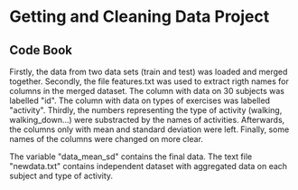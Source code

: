 # Getting and Cleaning Data Project

## Code Book

Firstly, the data from two data sets (train and test) was loaded and merged together.
Secondly, the file features.txt was used to extract rigth names for columns in the merged dataset. The column with data on 30 subjects was labelled "id". The column with data on types of exercises was labelled "activity".
Thirdly, the numbers representing the type of activity (walking, walking_down...) were substracted by the names of activities. 
Afterwards, the columns only with mean and standard deviation were left.
Finally, some names of the columns were changed on more clear.

The variable "data_mean_sd" contains the final data. 
The text file "newdata.txt" contains independent dataset with aggregated data on each subject and type of activity.
